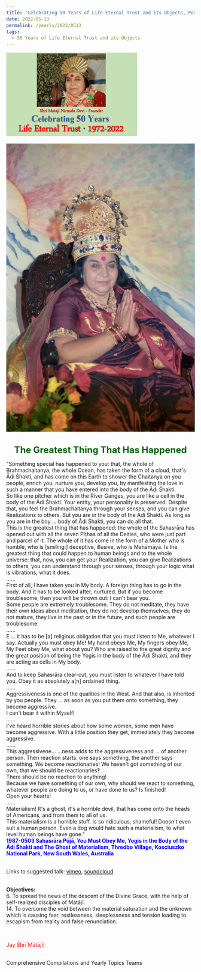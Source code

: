 ```yaml
---
title: 'Celebrating 50 Years of Life Eternal Trust and its Objects, Post 14'
date: 2022-05-13
permalink: /yearly/2022/0513
tags:
  - 50 Years of Life Eternal Trust and its Objects
---
```


<div style="text-align: left"><img src="/images/Celebrating50YearsLET.png" width="350" /></div><br>

<div style="text-align: center"><img src="/images/image975_Photo_credit_Matthew_Fogarty.png" /></div>

<br>
<p style="color:DarkGreen; text-align:center">
<font size="+2"><b>The Greatest Thing That Has Happened</b><br></font>
</p>

<p>
"Something special has happened to you: that, the whole of Brahmachaitanya, the whole Ocean, has taken the form of a cloud, that's Ādi Śhakti, and has come on this Earth to shower the Chaitanya on you people, enrich you, nurture you, develop you, by manifesting the love in such a manner that you have entered into the body of the Ādi Śhakti. <br>
So like one pitcher which is in the River Ganges, you are like a cell in the body of the Ādi Śhakti. Your entity, your personality is preserved. Despite that, you feel the Brahmachaitanya through your senses, and you can give Realizations to others. But you are in the body of the Ādi Śhakti. As long as you are in the boy ... body of Ādi Śhakti, you can do all that.<br>
This is the greatest thing that has happened: the whole of the Sahasrāra has opened out with all the seven Pīṭhas of all the Deities, who were just part and parcel of it. The whole of it has come in the form of a Mother who is humble, who is [smiling:] deceptive, illusive, who is Mahāmāyā. Is the greatest thing that could happen to human beings and to the whole universe: that, now, you can get your Realization, you can give Realizations to others, you can understand through your senses, through your logic what is vibrations, what it does.<br>
......<br>
First of all, I have taken you in My body. A foreign thing has to go in the body. And it has to be looked after, nurtured. But if you become troublesome, then you will be thrown out: I can't bear you.<br>
Some people are extremely troublesome. They do not meditate, they have their own ideas about meditation, they do not develop themselves, they do not mature, they live in the past or in the future, and such people are troublesome.<br>
......<br>
E ... it has to be [a] religious obligation that you must listen to Me, whatever I say. Actually you must obey Me! My hand obeys Me, My fingers obey Me, My Feet obey Me, what about you? Who are raised to the great dignity and the great position of being the Yogis in the body of the Ādi Śhakti, and they are acting as cells in My body.<br>
......<br>
And to keep Sahasrāra clear-cut, you must listen to whatever I have told you. Obey it as absolutely a[n] ordained thing.<br>
......<br>
Aggressiveness is one of the qualities in the West. And that also, is inherited by you people. They ... as soon as you put them onto something, they become aggressive.<br>
I can't bear it within Myself!<br>
......<br>
I've heard horrible stories about how some women, some men have become aggressive. With a little position they get, immediately they become aggressive.<br>
......<br>
This aggressivene... ...ness adds to the aggressiveness and ... of another person. Then reaction starts: one says something, the another says something. We become reactionaries! We haven't got something of our own, that we should be reactionaries‽<br>
There should be no reaction to anything!<br>
Because we have something of our own, why should we react to something, whatever people are doing to us, or have done to us? Is finished!<br>
Open your hearts!<br>
......<br>
Materialism! It's a ghost, it's a horrible devil, that has come onto the heads of Americans, and from them to all of us.<br>
This materialism is a horrible stuff. Is so ridiculous, shameful! Doesn't even suit a human person. Even a dog would hate such a materialism, to what level human beings have gone."<br>
<font color="blue"><b>1987-0503 Sahasrāra Pūjā, You Must Obey Me, Yogis in the Body of the Ādi Śhakti and The Ghost of Materialism, Thredbo Village, Kosciuszko National Park, New South Wales, Australia</b></font><br>
</p>

<br>
Links to suggested talk: <a href="https://vimeo.com/469363650"> vimeo</a>, <a href="https://soundcloud.com/nirmala-vidya-portal/1987-0503-1"> soundcloud</a><br>
<br>

<p>
<b>Objectives:</b><br>
6. To spread the news of the descent of the Divine Grace, with the help of self-realized disciples of Mātājī.<br>
14. To overcome the void between the material saturation and the unknown which is causing fear, restlessness, sleeplessness and tension leading to escapism from reality and false renunciation.<br>
</p>

<br>
<p style="color:red;">Jay Śhrī Mātājī!<br></p>

<br>
Comprehensive Compilations and Yearly Topics Teams